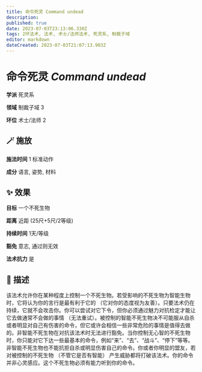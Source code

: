 ```yaml
---
title: 命令死灵 Command undead
description: 
published: true
date: 2023-07-03T23:13:06.330Z
tags: 2环法术, 法术, 术士/法师法术, 死灵系, 制裁子域
editor: markdown
dateCreated: 2023-07-03T21:07:13.903Z
---
```


# **命令死灵** *Command undead*

**学派** 死灵系 

**领域** 制裁子域 3

**环位** 术士/法师 2

## 🪄 施放

**施法时间** 1 标准动作

**成分** 语言, 姿势, 材料

## ✨ 效果 

**目标** 一个不死生物 

**距离** 近距 (25尺+5尺/2等级)  

**持续时间** 1天/等级 

**豁免** 意志, 通过则无效

**法术抗力** 是

## 📖 描述

该法术允许你在某种程度上控制一个不死生物。若受影响的不死生物为智能生物时，它将认为你的言行是最有利于它的 （它对你的态度视为友善）。只要法术仍在持续，它就不会攻击你。你可以尝试对它下令，但你必须通过魅力对抗检定才能让它去做通常不会做的事情 （无法重试）。被控制的智能不死生物决不可能服从自杀或者明显对自己有伤害的命令，但它或许会相信一些非常危险的事情是值得去做的。非智能不死生物在对抗该法术时无法进行豁免。当你控制无心智的不死生物时，你只能对它下达一些最基本的命令，例如“来”、“去”、“战斗”、“停下”等等。非智能不死生物也不能抗拒自杀或明显伤害自己的命令。你或者你明显的盟友，若对被控制的不死生物 （不管它是否有智能） 产生威胁都将打破该法术。你的命令并非心灵感应。这个不死生物必须有能力听到你的命令。
    